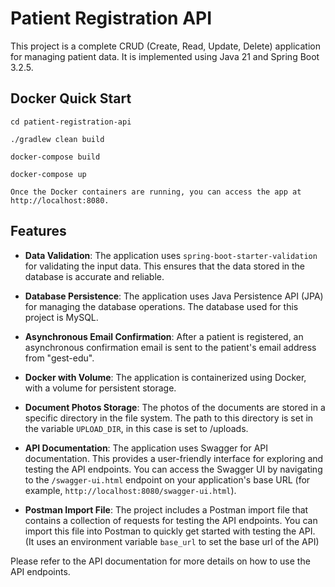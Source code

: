 # Patient Registration API

This project is a complete CRUD (Create, Read, Update, Delete) application for managing patient data. It is implemented using Java 21 and Spring Boot 3.2.5.

## Docker Quick Start
    cd patient-registration-api
    
    ./gradlew clean build

    docker-compose build

    docker-compose up

    Once the Docker containers are running, you can access the app at http://localhost:8080.

## Features

- **Data Validation**: The application uses `spring-boot-starter-validation` for validating the input data. This ensures that the data stored in the database is accurate and reliable.

- **Database Persistence**: The application uses Java Persistence API (JPA) for managing the database operations. The database used for this project is MySQL.

- **Asynchronous Email Confirmation**: After a patient is registered, an asynchronous confirmation email is sent to the patient's email address from "gest-edu".

- **Docker with Volume**: The application is containerized using Docker, with a volume for persistent storage.

- **Document Photos Storage**: The photos of the documents are stored in a specific directory in the file system. The path to this directory is set in the variable `UPLOAD_DIR`, in this case is set to /uploads.

- **API Documentation**: The application uses Swagger for API documentation. This provides a user-friendly interface for exploring and testing the API endpoints. You can access the Swagger UI by navigating to the `/swagger-ui.html` endpoint on your application's base URL (for example, `http://localhost:8080/swagger-ui.html`).

- **Postman Import File**: The project includes a Postman import file that contains a collection of requests for testing the API endpoints. You can import this file into Postman to quickly get started with testing the API. (It uses an environment variable `base_url` to set the base url of the API)

Please refer to the API documentation for more details on how to use the API endpoints.